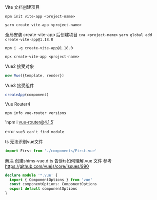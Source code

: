 

Vite 文档创建项目

`npm init vite-app <project-name>`

`yarn create vite-app <project-name>`


全局安装 create-vite-app 后创建项目 `cva <project-name>` 
`yarn global add create-vite-app@1.18.0`

`npm i -g create-vite-app@1.18.0`


`npx create-vite-app <project-name>`


Vue2 接受对象
```js
new Vue({template, render})
```
Vue3  接受组件
```js
createApp(component)
```


Vue Router4

`npm info vue-router versions` 

'npm i vue-router@4.1.5`


error `vue3 can't find module`

ts 无法识别vue文件
```ts
import First from './components/First.vue'
```

解决 创建shims-vue.d.ts 告诉ts如何理解.vue 文件
参考 https://github.com/vuejs/core/issues/990
```ts
declare module '*.vue' {
  import { ComponentOptions } from 'vue'
  const componentOptions: ComponentOptions
  export default componentOptions
}
```

